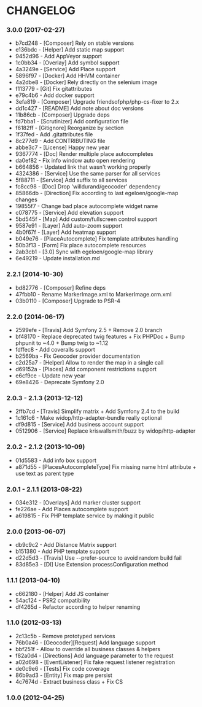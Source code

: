 # CHANGELOG

### 3.0.0 (2017-02-27)

 * b7cd248 - [Composer] Rely on stable versions
 * e136bdc - [Helper] Add static map support 
 * 9452d96 - Add AppVeyor support
 * 1c0bb34 - [Overlay] Add symbol support
 * 4a3249e - [Service] Add Place support
 * 5896f97 - [Docker] Add HHVM container
 * 4a2dbe8 - [Docker] Rely directly on the selenium image
 * f113779 - [Git] Fix gitattributes
 * e79c4b6 - Add docker support
 * 3efa819 - [Composer] Upgrade friendsofphp/php-cs-fixer to 2.x
 * dd1c427 - [README] Add note about doc versions
 * 11b86cb - [Composer] Upgrade deps
 * fd7bba1 - [Scrutinizer] Add configuration file
 * f6182ff - [Gitignore] Reorganize by section
 * 1f37fed - Add .gitattributes file
 * 8c277d9 - Add CONTRIBUTING file
 * abbe3c7 - [License] Happy new year
 * 9367774 - [Doc] Render multiple place autocompletes
 * da0ef82 - Fix info window auto open rendering
 * b664856 - Updated link that wasn't working properly
 * 4324386 - [Service] Use the same parser for all services
 * 5f88711 - [Service] Add suffix to all services
 * fc8cc98 - [Doc] Drop 'willdurand/geocoder' dependency
 * 85866db - [Direction] Fix according to last egeloen/google-map changes
 * 19855f7 - Change bad place autocomplete widget name
 * c078775 - [Service] Add elevation support
 * 5bd545f - [Map] Add custom/fullscreen control support
 * 9587e91 - [Layer] Add auto-zoom support
 * 4b0f67f - [Layer] Add heatmap support
 * b049e76 - [PlaceAutocomplete] Fix template attributes handling
 * 50b3f13 - [Form] Fix place autocomplete resources
 * 2ab3cb1 - [3.0] Sync with egeloen/google-map library
 * 6e49219 - Update installation.md
 
### 2.2.1 (2014-10-30)

 * bd82776 - [Composer] Refine deps
 * 47fbb10 - Rename MarkerImage.xml to MarkerImage.orm.xml
 * 03b0110 - [Composer] Upgrade to PSR-4

### 2.2.0 (2014-06-17)

 * 2599efe - [Travis] Add Symfony 2.5 + Remove 2.0 branch
 * bf48170 - Replace deprecated twig features + Fix PHPDoc + Bump phpunit to ~4.0 + Bump twig to ~1.12
 * fdffec8 - Add coveralls support
 * b2569ba - Fix Geocoder provider documentation
 * c2d25a7 - [Helper] Allow to render the map in a single call
 * d69152a - [Places] Add component restrictions support
 * e6cf9ce - Update new year
 * 69e8426 - Deprecate Symfony 2.0

### 2.0.3 - 2.1.3 (2013-12-12)

 * 2ffb7cd - [Travis] Simplify matrix + Add Symfony 2.4 to the build
 * 1c161c6 - Make widop/http-adapter-bundle really optional
 * df9d815 - [Service] Add business account support
 * 0512906 - [Service] Replace kriswallsmith/buzz by widop/http-adapter

### 2.0.2 - 2.1.2 (2013-10-09)

 * 01d5583 - Add info box support
 * a871d55 - [PlacesAutocompleteType] Fix missing name html attribute + use text as parent type

### 2.0.1 - 2.1.1 (2013-08-22)

 * 034e312 - [Overlays] Add marker cluster support
 * fe226ae - Add Places autocomplete support
 * a619815 - Fix PHP template service by making it public

### 2.0.0 (2013-06-07)

 * db9c9c2 - Add Distance Matrix support
 * b151380 - Add PHP template support
 * d22d5d3 - [Travis] Use --prefer-source to avoid random build fail
 * 83d85e3 - [DI] Use Extension processConfiguration method

### 1.1.1 (2013-04-10)

 * c662180 - [Helper] Add JS container
 * 54ac124 - PSR2 compatibility
 * df4265d - Refactor according to helper renaming

### 1.1.0 (2012-03-13)

 * 2c13c5b - Remove prototyped services
 * 76b0a46 - [Geocoder][Request] Add language support
 * bbf251f - Allow to override all business classes & helpers
 * f82a0d4 - [Directions] Add language parameter to the request
 * a02d698 - [EventListener] Fix fake request listener registration
 * de0c9e6 - [Tests] Fix code coverage
 * 86b9ad3 - [Entity] Fix map pre persist
 * 4c7674d - Extract business class + Fix CS

### 1.0.0 (2012-04-25)
